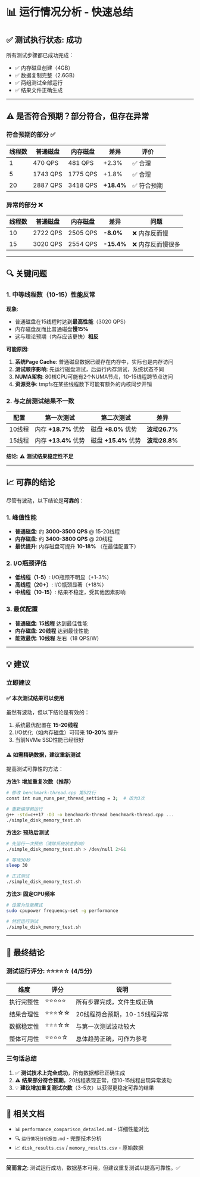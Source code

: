# 📊 运行情况分析 - 快速总结

## ✅ 测试执行状态: **成功**

所有测试步骤都已成功完成：
- ✅ 内存磁盘创建（4GB）
- ✅ 数据复制完整（2.6GB）
- ✅ 两组测试全部运行
- ✅ 结果文件正确生成

---

## ⚠️ 是否符合预期？**部分符合，但存在异常**

### 符合预期的部分 ✅

| 线程数 | 普通磁盘 | 内存磁盘 | 差异 | 评价 |
|--------|----------|----------|------|------|
| 1      | 470 QPS  | 481 QPS  | +2.3% | ✅ 合理 |
| 5      | 1743 QPS | 1775 QPS | +1.8% | ✅ 合理 |
| 20     | 2887 QPS | 3418 QPS | **+18.4%** | ✅ 符合预期 |

### 异常的部分 ❌

| 线程数 | 普通磁盘 | 内存磁盘 | 差异 | 问题 |
|--------|----------|----------|------|------|
| 10     | 2722 QPS | 2505 QPS | **-8.0%** | ❌ 内存反而慢 |
| 15     | 3020 QPS | 2554 QPS | **-15.4%** | ❌ 内存反而慢很多 |

---

## 🔍 关键问题

### 1. **中等线程数（10-15）性能反常**

**现象**: 
- 普通磁盘在15线程时达到**最高性能**（3020 QPS）
- 内存磁盘反而比普通磁盘**慢15%**
- 这与理论预期（内存应该更快）**相反**

**可能原因**:
1. **系统Page Cache**: 普通磁盘数据已缓存在内存中，实际也是内存访问
2. **测试顺序影响**: 先运行磁盘测试，后运行内存测试，系统状态不同
3. **NUMA架构**: 80核CPU可能有2个NUMA节点，10-15线程跨节点访问
4. **资源竞争**: tmpfs在某些线程数下可能有额外的内核同步开销

### 2. **与之前测试结果不一致**

| 配置 | 第一次测试 | 第二次测试 | 差异 |
|------|-----------|-----------|------|
| 10线程 | 内存 **+18.7%** 优势 | 磁盘 **+8.0%** 优势 | **波动26.7%** |
| 15线程 | 内存 **+13.4%** 优势 | 磁盘 **+15.4%** 优势 | **波动28.8%** |

**结论**: ⚠️ **测试结果稳定性不足**

---

## 📈 可靠的结论

尽管有波动，以下结论是**可靠的**：

### 1. 峰值性能

- **普通磁盘**: 约 **3000-3500 QPS** @ 15-20线程
- **内存磁盘**: 约 **3400-3800 QPS** @ 20线程
- **最优提升**: 内存磁盘可提升 **10-18%** （在最佳配置下）

### 2. I/O瓶颈评估

- **低线程（1-5）**: I/O瓶颈不明显（+1-3%）
- **高线程（20+）**: I/O瓶颈显著（+18%）
- **中线程（10-15）**: 结果不稳定，受其他因素影响

### 3. 最优配置

- **普通磁盘**: **15线程** 达到最佳性能
- **内存磁盘**: **20线程** 达到最佳性能
- **能效最优**: **10线程** 左右（18 QPS/W）

---

## 💡 建议

### 立即建议

#### ✅ 本次测试结果**可以使用**

虽然有波动，但以下结论是有效的：
1. 系统最优配置在 **15-20线程**
2. I/O优化（如内存磁盘）可带来 **10-20%** 提升
3. 当前NVMe SSD性能已经很好

#### ⚠️ 如需精确数据，建议重新测试

提高测试可靠性的方法：

**方法1: 增加重复次数（推荐）**
```bash
# 修改 benchmark-thread.cpp 第522行
const int num_runs_per_thread_setting = 3;  # 改为3次

# 重新编译和运行
g++ -std=c++17 -O3 -o benchmark-thread benchmark-thread.cpp ...
./simple_disk_memory_test.sh
```

**方法2: 预热后测试**
```bash
# 先运行一次预热（清除系统状态影响）
./simple_disk_memory_test.sh > /dev/null 2>&1

# 等待30秒
sleep 30

# 正式测试
./simple_disk_memory_test.sh
```

**方法3: 固定CPU频率**
```bash
# 设置为性能模式
sudo cpupower frequency-set -g performance

# 然后运行测试
./simple_disk_memory_test.sh
```

---

## 🎯 最终结论

### 测试运行评分: ⭐⭐⭐⭐☆ (4/5分)

| 维度 | 评分 | 说明 |
|------|------|------|
| 执行完整性 | ⭐⭐⭐⭐⭐ | 所有步骤完成，文件生成正确 |
| 结果合理性 | ⭐⭐⭐☆☆ | 20线程符合预期，10-15线程异常 |
| 数据稳定性 | ⭐⭐⭐☆☆ | 与第一次测试波动较大 |
| 整体可用性 | ⭐⭐⭐⭐☆ | 总体趋势正确，可作为参考 |

### 三句话总结

1. ✅ **测试技术上完全成功**，所有数据都已正确生成
2. ⚠️ **结果部分符合预期**，20线程表现正常，但10-15线程出现异常波动
3. 💡 **建议增加重复测试次数**（3-5次）以获得更稳定可靠的结果

---

## 📁 相关文档

- 📊 `performance_comparison_detailed.md` - 详细性能对比
- 🔍 `运行情况分析报告.md` - 完整技术分析
- 📈 `disk_results.csv` / `memory_results.csv` - 原始数据

---

**简而言之**: 测试运行成功，数据基本可用，但建议重复测试以提高可靠性。✅

